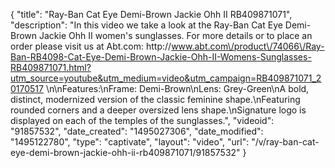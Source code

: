 {
    "title": "Ray-Ban Cat Eye Demi-Brown Jackie Ohh II RB409871071",
    "description": "In this video we take a look at the Ray-Ban Cat Eye Demi-Brown Jackie Ohh II women's sunglasses.  For more details or to place an order please visit us at Abt.com: http:\/\/www.abt.com\/product\/74066\/Ray-Ban-RB4098-Cat-Eye-Demi-Brown-Jackie-Ohh-II-Womens-Sunglasses-RB409871071.html?utm_source=youtube&utm_medium=video&utm_campaign=RB409871071_20170517 \n\nFeatures:\nFrame: Demi-Brown\nLens: Grey-Green\nA bold, distinct, modernized version of the classic feminine shape.\nFeaturing rounded corners and a deeper oversized lens shape.\nSignature logo is displayed on each of the temples of the sunglasses.",
    "videoid": "91857532",
    "date_created": "1495027306",
    "date_modified": "1495122780",
    "type": "captivate",
    "layout": "video",
    "url": "\/v\/ray-ban-cat-eye-demi-brown-jackie-ohh-ii-rb409871071\/91857532"
}